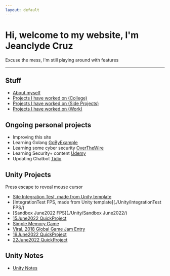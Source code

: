 ```yaml
---
layout: default
---
```


# Hi, welcome to my website, I'm Jeanclyde Cruz
Excuse the mess, I'm still playing around with features

***

## Stuff
*   [About myself](./pages/AboutMyself.html)
*   [Projects I have worked on (College)](./pages/CollegeProjects.html)
*   [Projects I have worked on (Side Projects)](./pages/SideProjects.html)
*   [Projects I have worked on (Work)](./pages/WorkProjects.html)


## Ongoing personal projects
* Improving this site
* Learning Golang [GoByExample](https://gobyexample.com/)
* Learning some cyber security [OverTheWire](https://overthewire.org/wargames/bandit/bandit13.html)
* Learning Security+ content [Udemy](https://external-teksystems.udemy.com/organization/home/)
* Updating Chatbot [Tidio](https://www.tidio.com/panel/dashboard)


## Unity Projects
Press escape to reveal mouse cursor
*   [Site Integration Test, made from Unity template](./Unity/SiteIntegrationTest/)
*   [IntegrationTest FPS, made from Unity template](./Unity/IntegrationTest FPS/)
*   [Sandbox June2022 FPS](./Unity/Sandbox June2022/)
*   [15June2022 QuickProject](./Unity/15June2022/)
*   [Simple Memory Game](./Unity/SimpleMemoryGame/)
*   [Viral, 2018 Global Game Jam Entry](./Unity/Viral/)
*   [19June2022 QuickProject](./Unity/19June2022/)
*   [22June2022 QuickProject](./Unity/22June2022/Post)

## Unity Notes
*   [Unity Notes](./pages/UnityNotes.html)

